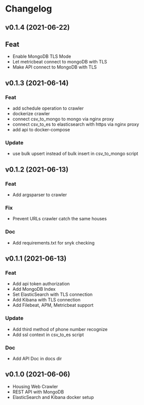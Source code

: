 # Changelog

## v0.1.4 (2021-06-22)

## Feat

- Enable MongoDB TLS Mode
- Let metricbeat connect to mongoDB with TLS
- Make API connect to MongoDB with TLS

## v0.1.3 (2021-06-14)

### Feat

- add schedule operation to crawler
- dockerize crawler
- connect csv_to_mongo to mongo via nginx proxy
- connect csv_to_es to elasticsearch with https via nginx proxy
- add api to docker-compose

### Update

- use bulk upsert instead of bulk insert in csv_to_mongo script


## v0.1.2 (2021-06-13)

### Feat

- Add argsparser to crawler

### Fix
- Prevent URLs crawler catch the same houses

### Doc

- Add requirements.txt for snyk checking

## v0.1.1 (2021-06-13)

### Feat

- Add api token authorization
- Add MongoDB Index
- Set ElasticSearch with TLS connection
- Add Kibana with TLS connection
- Add Filebeat, APM, Metricbeat support

### Update

- Add third method of phone number recognize
- Add ssl context in csv_to_es script

### Doc

- Add API Doc in docs dir

## v0.1.0 (2021-06-06)

- Housing Web Crawler
- REST API with MongoDB
- ElasticSearch and Kibana docker setup